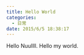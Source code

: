 ```yaml
---
title: Hello World
categories: 
  - 日常
date: 2015/6/5 18:38:17
---
```

Hello Nuullll. Hello my world.